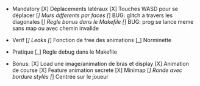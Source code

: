 - Mandatory
[X] Déplacements latéraux
[X] Touches WASD pour se déplacer
[_] Murs differents par faces
[_] BUG: glitch a travers les diagonales
[_] Regle bonus dans le Makefile
[_] BUG: prog se lance meme sans map ou avec chemin invalide

- Verif
[_] Leaks
    [_] Fonction de free des animations
[_] Norminette

- Pratique
[_] Regle debug dans le Makefile

- Bonus:
[X] Load une image/animation de bras et display
    [X] Animation de course
    [X] Feature animation secrete
[X] Minimap
    [_] Ronde avec bordure stylés
    [_] Centrée sur le joueur
